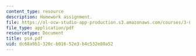 ```yaml
---
content_type: resource
description: Homework assignment.
file: https://ol-ocw-studio-app-production.s3.amazonaws.com/courses/3-016-mathematics-for-materials-scientists-and-engineers-fall-2005/dc68a9b1320cb01652e3b4c532e80a52_ps4.pdf
file_type: application/pdf
resourcetype: Document
title: ps4.pdf
uid: dc68a9b1-320c-b016-52e3-b4c532e80a52
---
```

